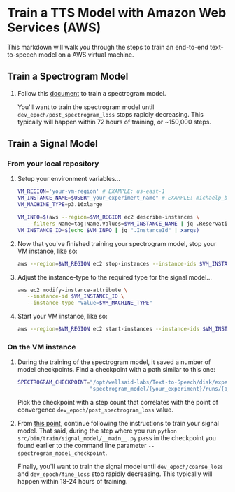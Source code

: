 # Train a TTS Model with Amazon Web Services (AWS)

This markdown will walk you through the steps to train an end-to-end text-to-speech model
on a AWS virtual machine.

## Train a Spectrogram Model

1. Follow this [document](TRAIN_MODEL_AWS.md) to train a spectrogram model.

   You'll want to train the spectrogram model until `dev_epoch/post_spectrogram_loss` stops
   rapidly decreasing. This typically will happen within 72 hours of training, or \~150,000 steps.

## Train a Signal Model

### From your local repository

1. Setup your environment variables...

   ```bash
   VM_REGION='your-vm-region' # EXAMPLE: us-east-1
   VM_INSTANCE_NAME=$USER"_your_experiment_name" # EXAMPLE: michaelp_baseline
   VM_MACHINE_TYPE=p3.16xlarge
   ```

   ```bash
   VM_INFO=$(aws --region=$VM_REGION ec2 describe-instances \
      --filters Name=tag:Name,Values=$VM_INSTANCE_NAME | jq .Reservations[0].Instances[0])
   VM_INSTANCE_ID=$(echo $VM_INFO | jq ".InstanceId" | xargs)
   ```

1. Now that you've finished training your spectrogram model, stop your VM instance, like so:

   ```bash
   aws --region=$VM_REGION ec2 stop-instances --instance-ids $VM_INSTANCE_ID
   ```

1. Adjust the instance-type to the required type for the signal model...

   ```bash
   aws ec2 modify-instance-attribute \
      --instance-id $VM_INSTANCE_ID \
      --instance-type "Value=$VM_MACHINE_TYPE"
   ```

1. Start your VM instance, like so:

   ```bash
   aws --region=$VM_REGION ec2 start-instances --instance-ids $VM_INSTANCE_ID
   ```

### On the VM instance

1. During the training of the spectrogram model, it saved a number of model checkpoints. Find
   a checkpoint with a path similar to this one:

   ```bash
   SPECTROGRAM_CHECKPOINT="/opt/wellsaid-labs/Text-to-Speech/disk/experiments/" \
                          "spectrogram_model/{your_experiment}/runs/{a_run}/checkpoints/step-*.pt"
   ```

   Pick the checkpoint with a step count that correlates with the point of convergence
   `dev_epoch/post_spectrogram_loss` value.

2. From [this point](TRAIN_MODEL_AWS.md#on-the-vm-instance-1), continue following the instructions
   to train your signal model. That said, during the step where you run
   `python src/bin/train/signal_model/__main__.py` pass in the checkpoint you found earlier
   to the command line parameter `--spectrogram_model_checkpoint`.

   Finally, you'll want to train the signal model until `dev_epoch/coarse_loss` and
   `dev_epoch/fine_loss` stop rapidly decreasing. This typically will happen within 18-24 hours of
   training.
